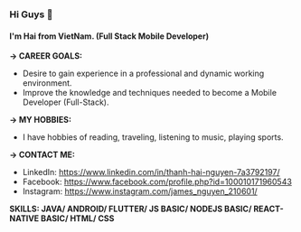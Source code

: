 ### Hi Guys 👋
#### I'm Hai from VietNam. (Full Stack Mobile Developer)

**-> CAREER GOALS:**
- Desire to gain experience in a professional and dynamic working environment.
- Improve the knowledge and techniques needed to become a Mobile Developer (Full-Stack).

**-> MY HOBBIES:**
- I have hobbies of reading, traveling, listening to music, playing sports. 

**-> CONTACT ME:**
- LinkedIn: https://www.linkedin.com/in/thanh-hai-nguyen-7a3792197/
- Facebook: https://www.facebook.com/profile.php?id=100010171960543
- Instagram: https://www.instagram.com/james_nguyen_210601/

**SKILLS: JAVA/ ANDROID/ FLUTTER/ JS BASIC/ NODEJS BASIC/ REACT-NATIVE BASIC/ HTML/ CSS**
